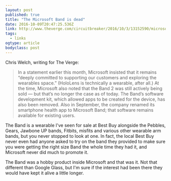 ```yaml
---
layout: post 
published: true 
title: "The Microsoft Band is dead" 
date: 2016-10-09T20:47:25.536Z 
link: http://www.theverge.com/circuitbreaker/2016/10/3/13152590/microsoft-band-discontinued 
tags:
  - links
ogtype: article 
bodyclass: post 
---
```


Chris Welch, writing for The Verge:

> In a statement earlier this month, Microsoft insisted that it remains “deeply committed to supporting our customers and exploring the wearables space.” (HoloLens is technically a wearable, after all.) At the time, Microsoft also noted that the Band 2 was still actively being sold — but that’s no longer the case as of today. The Band’s software development kit, which allowed apps to be created for the device, has also been removed. Also in September, the company renamed its smartphone health app to Microsoft Band; that software remains available for existing users.

The Band is a wearable I've seen for sale at Best Buy alongside the Pebbles, Gears, Jawbone UP bands, Fitbits, misfits and various other wearable arm bands, but you never stopped to look at one. In fact, the local Best Buy never even had anyone asked to try on the band they provided to make sure you were getting the right size Band the whole time they had it, and Microsoft never did much to promote it. 

The Band was a hobby product inside Microsoft and that was it. Not that different than Google Glass, but I'm sure if the interest had been there they would have kept it alive a little longer.

